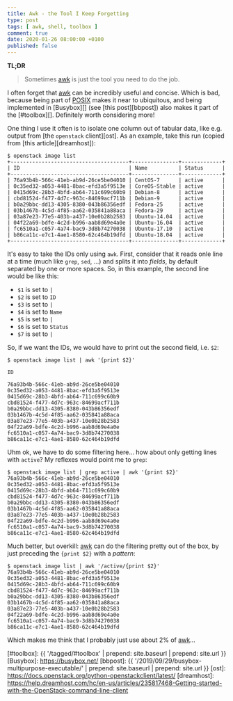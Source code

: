 ```yaml
---
title: Awk - the Tool I Keep Forgetting
type: post
tags: [ awk, shell, toolbox ]
comment: true
date: 2020-01-26 08:00:00 +0100
published: false
---
```


**TL;DR**

> Sometimes [awk][] is just the tool you need to do the job.

I often forget that [awk][] can be incredibly useful and concise. Which is
bad, because being part of [POSIX][] makes it near to ubiquitous, and being
implemented in [Busybox][] (see [this post][bbpost]) also makes it part of
the [#toolbox][]. Definitely worth considering more!

One thing I use it often is to isolate one column out of tabular data, like
e.g. output from [the `openstack` client][ost]. As an example, take this run
(copied from [this article][dreamhost]):

```shell
$ openstack image list
+--------------------------------------+---------------+-------------+
| ID                                   | Name          | Status      |
+--------------------------------------+---------------+-------------+
| 76a93b4b-566c-41eb-ab9d-26ce5be04010 | CentOS-7      | active      |
| 0c35ed32-a053-4481-8bac-efd3a5f9513e | CoreOS-Stable | active      |
| 0415d69c-28b3-4bfd-ab64-711c699c60b9 | Debian-8      | active      |
| cbd81524-f477-4d7c-963c-84699acf711b | Debian-9      | active      |
| b0a29bbc-dd13-4305-8380-043b86356edf | Fedora-25     | active      |
| 03b1467b-4c5d-4f85-aa62-035841a88aca | Fedora-29     | active      |
| 03a87e23-77e5-403b-a437-10e0b28b2583 | Ubuntu-14.04  | active      |
| 04f22a69-bdfe-4c2d-b996-aab8d69e4a0e | Ubuntu-16.04  | active      |
| fc6510a1-c057-4a74-bac9-3d8b74270038 | Ubuntu-17.10  | active      |
| b86ca11c-e7c1-4ae1-8580-62c464b19dfd | Ubuntu-18.04  | active      |
+--------------------------------------+---------------+-------------+
```

It's easy to take the IDs only using `awk`. First, consider that it reads
onle line at a time (much like `grep`, `sed`, ...) and splits it into
*fields*, by default separated by one or more spaces. So, in this example,
the second line would be like this:

- `$1` is set to `|`
- `$2` is set to `ID`
- `$3` is set to `|`
- `$4` is set to `Name`
- `$5` is set to `|`
- `$6` is set to `Status`
- `$7` is set to `|`

So, if we want the IDs, we would have to print out the second field, i.e.
`$2`:

```shell
$ openstack image list | awk '{print $2}'

ID

76a93b4b-566c-41eb-ab9d-26ce5be04010
0c35ed32-a053-4481-8bac-efd3a5f9513e
0415d69c-28b3-4bfd-ab64-711c699c60b9
cbd81524-f477-4d7c-963c-84699acf711b
b0a29bbc-dd13-4305-8380-043b86356edf
03b1467b-4c5d-4f85-aa62-035841a88aca
03a87e23-77e5-403b-a437-10e0b28b2583
04f22a69-bdfe-4c2d-b996-aab8d69e4a0e
fc6510a1-c057-4a74-bac9-3d8b74270038
b86ca11c-e7c1-4ae1-8580-62c464b19dfd

```

Uhm ok, we have to do some filtering here... how about only getting lines
with `active`? My reflexes would point me to `grep`:

```shell
$ openstack image list | grep active | awk '{print $2}'
76a93b4b-566c-41eb-ab9d-26ce5be04010
0c35ed32-a053-4481-8bac-efd3a5f9513e
0415d69c-28b3-4bfd-ab64-711c699c60b9
cbd81524-f477-4d7c-963c-84699acf711b
b0a29bbc-dd13-4305-8380-043b86356edf
03b1467b-4c5d-4f85-aa62-035841a88aca
03a87e23-77e5-403b-a437-10e0b28b2583
04f22a69-bdfe-4c2d-b996-aab8d69e4a0e
fc6510a1-c057-4a74-bac9-3d8b74270038
b86ca11c-e7c1-4ae1-8580-62c464b19dfd
```

Much better, but overkill: [awk][] can do the filtering pretty out of the
box, by just preceding the `{print $2}` with a *pattern*:

```shell
$ openstack image list | awk '/active/{print $2}'
76a93b4b-566c-41eb-ab9d-26ce5be04010
0c35ed32-a053-4481-8bac-efd3a5f9513e
0415d69c-28b3-4bfd-ab64-711c699c60b9
cbd81524-f477-4d7c-963c-84699acf711b
b0a29bbc-dd13-4305-8380-043b86356edf
03b1467b-4c5d-4f85-aa62-035841a88aca
03a87e23-77e5-403b-a437-10e0b28b2583
04f22a69-bdfe-4c2d-b996-aab8d69e4a0e
fc6510a1-c057-4a74-bac9-3d8b74270038
b86ca11c-e7c1-4ae1-8580-62c464b19dfd
```

Which makes me think that I probably just use about 2% of [awk][]...


[POSIX]: https://pubs.opengroup.org/onlinepubs/9699919799/
[awk]: https://pubs.opengroup.org/onlinepubs/9699919799/utilities/awk.html
[#toolbox]: {{ '/tagged/#toolbox' | prepend: site.baseurl | prepend: site.url }}
[Busybox]: https://busybox.net/
[bbpost]: {{ '/2019/09/29/busybox-multipurpose-executable/' | prepend: site.baseurl | prepend: site.url }}
[ost]: https://docs.openstack.org/python-openstackclient/latest/
[dreamhost]: https://help.dreamhost.com/hc/en-us/articles/235817468-Getting-started-with-the-OpenStack-command-line-client
